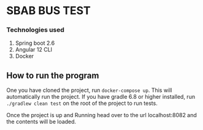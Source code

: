 # SBAB BUS TEST
### Technologies used
1. Spring boot 2.6
2. Angular 12 CLI
3. Docker

## How to run the program
One you have cloned the project, run ```docker-compose up```. This will automatically run the project.
If you have gradle 6.8 or higher installed, run ```./gradlew clean test``` on the root of the project 
to run tests.

Once the project is up and Running head over to the url localhost:8082 and the contents will be loaded.